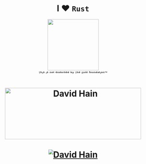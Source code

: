 <h1 align="center">I ♥ <code>Rust</code></h1>
<p align="center"><img width=169 src="https://media.tenor.com/v1dPoOluqiwAAAAC/ferris-rust.gif"/><br />
ᵀʰᶦˢ ᶦˢ ⁿᵒᵗ ᵉⁿᵈᵒʳˢᵉᵈ ᵇʸ ᵀʰᵉ ᴿᵘˢᵗ ᶠᵒᵘⁿᵈᵃᵗᶦᵒⁿ™</p>

<h1 align="center"><img</h1>

  <a href="https://github.com/d-hain">
    <img width=450 height=170 align="center" alt="David Hain" src="https://github-readme-stats.vercel.app/api?username=d-hain&include_all_commits=true&count_private=true&theme=midnight-purple&show_icons=true&bg_color=0D1117&border_radius=20" />
  </a>
 <br /><br />
  <a href="https://github.com/d-hain">
    <img align="center" alt="David Hain" src="https://github-readme-stats.vercel.app/api/top-langs/?username=d-hain&include_all_commits=true&count_private=true&theme=midnight-purple&show_icons=true&bg_color=0D1117&border_radius=20&langs_count=10" />
  </a>
